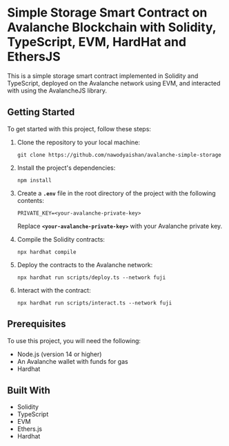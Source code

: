 # **Simple Storage Smart Contract on Avalanche Blockchain with Solidity, TypeScript, EVM, HardHat and EthersJS**

This is a simple storage smart contract implemented in Solidity and TypeScript, deployed on the Avalanche network using EVM, and interacted with using the AvalancheJS library.

## **Getting Started**

To get started with this project, follow these steps:

1. Clone the repository to your local machine:
    
    ```
    git clone https://github.com/nawodyaishan/avalanche-simple-storage
    ```
    
    
2. Install the project's dependencies:
    
    ```
    npm install
    ```
    
3. Create a **`.env`** file in the root directory of the project with the following contents:
    
    ```
    PRIVATE_KEY=<your-avalanche-private-key>
    ```
    
    Replace **`<your-avalanche-private-key>`** with your Avalanche private key.
    
4. Compile the Solidity contracts:
    
    ```
    npx hardhat compile
    ```
    
5. Deploy the contracts to the Avalanche network:
    
    ```
    npx hardhat run scripts/deploy.ts --network fuji
    ```
    
6. Interact with the contract:
    
    ```
    npx hardhat run scripts/interact.ts --network fuji
    ```
    

## **Prerequisites**

To use this project, you will need the following:

- Node.js (version 14 or higher)
- An Avalanche wallet with funds for gas
- Hardhat

## **Built With**

- Solidity
- TypeScript
- EVM
- Ethers.js
- Hardhat
